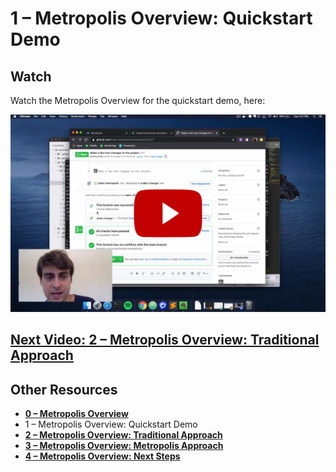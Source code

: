 # 1 – Metropolis Overview: Quickstart Demo

## Watch

Watch the Metropolis Overview for the quickstart demo, here:

[![1 – Metropolis Overview: Quickstart Demo](overview-1.png)](https://youtu.be/Hmi06H4OtvA)

## [Next Video: 2 – Metropolis Overview: Traditional Approach](/overview/2.md)

## Other Resources

* **[0 – Metropolis Overview](/overview/README.md)**
* 1 – Metropolis Overview: Quickstart Demo
* **[2 – Metropolis Overview: Traditional Approach](/overview/2.md)**
* **[3 – Metropolis Overview: Metropolis Approach](/overview/3.md)**
* **[4 – Metropolis Overview: Next Steps](/overview/4.md)**
